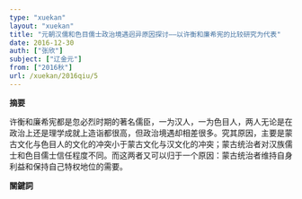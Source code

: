 ```yaml
---
type: "xuekan"
layout: "xuekan"
title: "元朝汉儒和色目儒士政治境遇迥异原因探讨——以许衡和廉希宪的比较研究为代表"
date: 2016-12-30
auth: ["张欣"]
subject: ["辽金元"]
from: ["2016秋"]
url: /xuekan/2016qiu/5
---
```


**摘要**

许衡和廉希宪都是忽必烈时期的著名儒臣，一为汉人，一为色目人，两人无论是在政治上还是理学成就上造诣都很高，但政治境遇却相差很多。究其原因，主要是蒙古文化与色目人的文化的冲突小于蒙古文化与汉文化的冲突；蒙古统治者对汉族儒士和色目儒士信任程度不同。而这两者又可以归于一个原因：蒙古统治者维持自身利益和保持自己特权地位的需要。


**關鍵詞**

